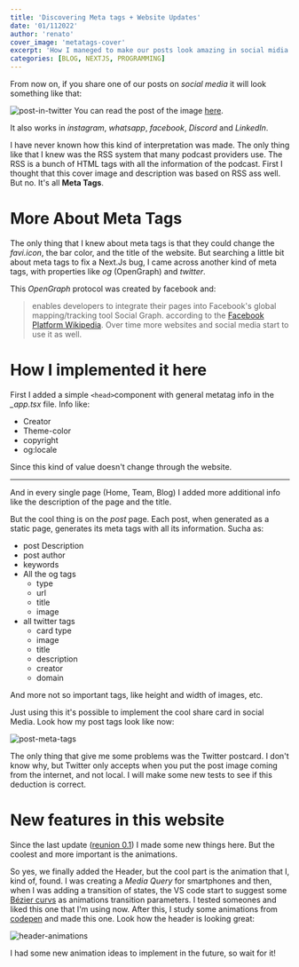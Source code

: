 ```yaml
---
title: 'Discovering Meta tags + Website Updates'
date: '01/112022'
author: 'renato'
cover_image: 'metatags-cover'
excerpt: 'How I maneged to make our posts look amazing in social midia using meta tags and new website features that I added recently'
categories: [BLOG, NEXTJS, PROGRAMMING]
---
```



From now on, if you share one of our posts on *social media* it will look something like that:

![post-in-twitter](post-in-twitter.webp)
You can read the post of the image [here](/blog/reunion-0-1).

It also works in *instagram*, *whatsapp*, *facebook*, *Discord* and *LinkedIn*.

I have never known how this kind of interpretation was made. The only thing like that I knew was the RSS system that many podcast providers use. The RSS is a bunch of HTML tags with all the information of the podcast. First I thought that this cover image and description was based on RSS ass well. But no. It's all **Meta Tags**.

# More About Meta Tags

The only thing that I knew about meta tags is that they could change the *favi.icon*, the bar color, and the title of the website. But searching a little bit about meta tags to fix a Next.Js bug, I came across another kind of meta tags, with properties like *og* (OpenGraph) and *twitter*.

This *OpenGraph* protocol was created by facebook and:
> enables developers to integrate their pages into Facebook's global mapping/tracking tool Social Graph.
according to the [Facebook Platform Wikipedia](https://en.wikipedia.org/wiki/Facebook_Platform).
Over time more websites and social media start to use it as well.

# How I implemented it here

First I added a simple `<head>`component with general metatag info in the *_app.tsx* file. Info like:
- Creator
- Theme-color
- copyright
- og:locale

Since this kind of value doesn't change through the website.

---

And in every single page (Home, Team, Blog) I added more additional info like the description of the page and the title.
 
But the cool thing is on the *post* page. Each post, when generated as a static page, generates its meta tags with all its information. Sucha as:
- post Description
- post author
- keywords
- All the og tags 
    - type
    - url
    - title
    - image
- all twitter tags
    - card type
    - image
    - title
    - description
    - creator
    - domain

And more not so important tags, like height and width of images, etc.

Just using this it's possible to implement the cool share card in social Media. Look how my post tags look like now:

![post-meta-tags](post-meta-tags.webp)

The only thing that give me some problems was the Twitter postcard. I don't know why, but Twitter only accepts when you put the post image coming from the internet, and not local. I will make some new tests to see if this deduction is correct.

# New features in this website

Since the last update ([reunion 0.1](/blog/reunion-0-1)) I made some new things here. But the coolest and more important is the animations.

So yes, we finally added the Header, but the cool part is the animation that I, kind of, found. I was creating a *Media Query* for smartphones and then, when I was adding a transition of states, the VS code start to suggest some [Bézier curvs](https://en.wikipedia.org/wiki/B%C3%A9zier_curve) as animations transition parameters. I tested someones and liked this one that I'm using now. After this, I study some animations from [codepen](https://codepen.io/) and made this one. Look how the header is looking great:

![header-animations](header-animations.gif)

I had some new animation ideas to implement in the future, so wait for it!